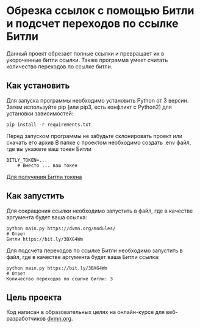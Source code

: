 # Обрезка ссылок с помощью Битли и подсчет переходов по ссылке Битли

Данный проект обрезает полные ссылки и превращает их в укороченные битли ссылки.
Также программа умеет считать количество переходов по ссылке битли.

## Как установить

Для запуска программы необходимо установить Python от 3 версии.
Затем используйте pip (или pip3, есть конфликт с Python2) для установки зависимостей:  

```
pip install -r requirements.txt
``` 

Перед запуском программы не забудьте склонировать проект или скачать его архив
В папке с проектом необходимо создать .env файл, где вы укажете ваш токен Битли

```
BITLY_TOKEN=...
	# Вместо ... ваш токен 
```

[Для получения Битли токена](https://app.bitly.com/settings/api/) 

## Как запустить

Для сокращения ссылки необходимо запустить в файл, где в качестве аргумента будет ваша ссылка:

```
python main.py https://dvmn.org/modules/
# Ответ
Битли https://bit.ly/3BXG4Wm
``` 

Для подсчета переходов по ссылке Битли необходимо запустить в файл, где в качестве аргумента будет ваша Битли ссылка:

```
python main.py https://bit.ly/3BXG4Wm
# Ответ
Количество переходов по ссылке битли: 3 
``` 

## Цель проекта

Код написан в образовательных целях на онлайн-курсе для веб-разработчиков [dvmn.org](https://dvmn.org).
